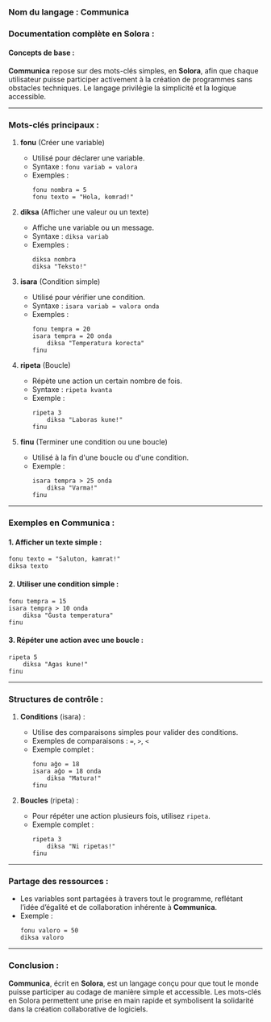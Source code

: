 
### **Nom du langage : Communica**

### **Documentation complète en Solora :**

#### **Concepts de base :**
**Communica** repose sur des mots-clés simples, en **Solora**, afin que chaque utilisateur puisse participer activement à la création de programmes sans obstacles techniques. Le langage privilégie la simplicité et la logique accessible.

---

### **Mots-clés principaux :**

1. **fonu** (Créer une variable)
   - Utilisé pour déclarer une variable.
   - Syntaxe : `fonu variab = valora`
   - Exemples :
     ```communica
     fonu nombra = 5
     fonu texto = "Hola, komrad!"
     ```

2. **diksa** (Afficher une valeur ou un texte)
   - Affiche une variable ou un message.
   - Syntaxe : `diksa variab`
   - Exemples :
     ```communica
     diksa nombra
     diksa "Teksto!"
     ```

3. **isara** (Condition simple)
   - Utilisé pour vérifier une condition.
   - Syntaxe : `isara variab = valora onda`
   - Exemples :
     ```communica
     fonu tempra = 20
     isara tempra = 20 onda
         diksa "Temperatura korecta"
     finu
     ```

4. **ripeta** (Boucle)
   - Répète une action un certain nombre de fois.
   - Syntaxe : `ripeta kvanta`
   - Exemple :
     ```communica
     ripeta 3
         diksa "Laboras kune!"
     finu
     ```

5. **finu** (Terminer une condition ou une boucle)
   - Utilisé à la fin d'une boucle ou d'une condition.
   - Exemple :
     ```communica
     isara tempra > 25 onda
         diksa "Varma!"
     finu
     ```

---

### **Exemples en Communica :**

#### **1. Afficher un texte simple :**
```communica
fonu texto = "Saluton, kamrat!"
diksa texto
```

#### **2. Utiliser une condition simple :**
```communica
fonu tempra = 15
isara tempra > 10 onda
    diksa "Ĝusta temperatura"
finu
```

#### **3. Répéter une action avec une boucle :**
```communica
ripeta 5
    diksa "Agas kune!"
finu
```

---

### **Structures de contrôle :**

1. **Conditions** (isara) :
   - Utilise des comparaisons simples pour valider des conditions.
   - Exemples de comparaisons : `=`, `>`, `<`
   - Exemple complet :
     ```communica
     fonu aĝo = 18
     isara aĝo = 18 onda
         diksa "Matura!"
     finu
     ```

2. **Boucles** (ripeta) :
   - Pour répéter une action plusieurs fois, utilisez `ripeta`.
   - Exemple complet :
     ```communica
     ripeta 3
         diksa "Ni ripetas!"
     finu
     ```

---

### **Partage des ressources :**
- Les variables sont partagées à travers tout le programme, reflétant l’idée d’égalité et de collaboration inhérente à **Communica**.
- Exemple :
  ```communica
  fonu valoro = 50
  diksa valoro
  ```

---

### **Conclusion :**
**Communica**, écrit en **Solora**, est un langage conçu pour que tout le monde puisse participer au codage de manière simple et accessible. Les mots-clés en Solora permettent une prise en main rapide et symbolisent la solidarité dans la création collaborative de logiciels.
